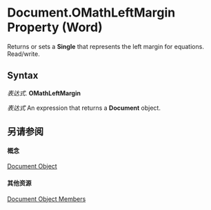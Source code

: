 
# Document.OMathLeftMargin Property (Word)

Returns or sets a  **Single** that represents the left margin for equations. Read/write.


## Syntax

 _表达式_. **OMathLeftMargin**

 _表达式_ An expression that returns a **Document** object.


## 另请参阅


#### 概念


[Document Object](8d83487a-2345-a036-a916-971c9db5b7fb.md)
#### 其他资源


[Document Object Members](http://msdn.microsoft.com/library/fc9ab457-0888-f917-3d52-387168ac23b9%28Office.15%29.aspx)
